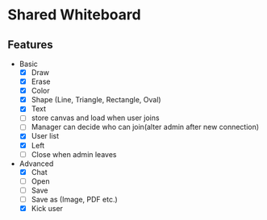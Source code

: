 # Shared Whiteboard

## Features

- Basic
  - [x] Draw
  - [x] Erase
  - [x] Color
  - [x] Shape (Line, Triangle, Rectangle, Oval)
  - [x] Text
  - [ ] store canvas and load when user joins
  - [ ] Manager can decide who can join(alter admin after new connection)
  - [x] User list
  - [x] Left
  - [ ] Close when admin leaves
- Advanced
  - [x] Chat
  - [ ] Open
  - [ ] Save
  - [ ] Save as (Image, PDF etc.)
  - [x] Kick user
